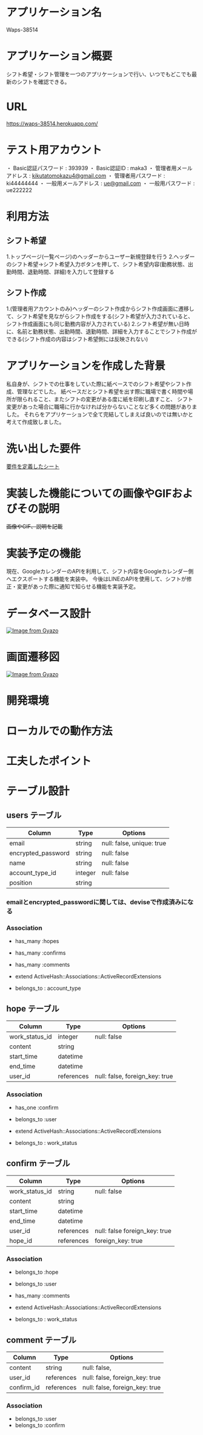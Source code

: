 # アプリケーション名
Waps-38514

# アプリケーション概要
シフト希望・シフト管理を一つのアプリケーションで行い、いつでもどこでも最新のシフトを確認できる。

# URL
https://waps-38514.herokuapp.com/

# テスト用アカウント
・ Basic認証パスワード : 393939
・ Basic認証ID : maka3
・ 管理者用メールアドレス : kikutatomokazu4@gmail.com
・ 管理者用パスワード : ki44444444
・ 一般用メールアドレス : ue@gmail.com
・ 一般用パスワード : ue222222

# 利用方法

## シフト希望
1.トップページ(一覧ページ)のヘッダーからユーザー新規登録を行う
2.ヘッダーのシフト希望→シフト希望入力ボタンを押して、シフト希望内容(勤務状態、出勤時間、退勤時間、詳細)を入力して登録する

## シフト作成
1.(管理者用アカウントのみ)ヘッダーのシフト作成からシフト作成画面に遷移して、シフト希望を見ながらシフト作成をする(シフト希望が入力されていると、シフト作成画面にも同じ勤務内容が入力されている)
2.シフト希望が無い日時に、名前と勤務状態、出勤時間、退勤時間、詳細を入力することでシフト作成ができる(シフト作成の内容はシフト希望側には反映されない)

# アプリケーションを作成した背景
私自身が、シフトでの仕事をしていた際に紙ベースでのシフト希望やシフト作成、管理などでした。
紙ベースだとシフト希望を出す際に職場で書く時間や場所が限られること、またシフトの変更がある度に紙を印刷し直すこと、
シフト変更があった場合に職場に行かなければ分からないことなど多くの問題がありました。
それらをアプリケーションで全て完結してしまえば良いのでは無いかと考えて作成致しました。

# 洗い出した要件
[要件を定義したシート](https://docs.google.com/spreadsheets/d/18I60KlVwaw5Go3nxRlF59gyH3h_71O7uHNS7KceRVL0/edit#gid=982722306)

# 実装した機能についての画像やGIFおよびその説明
~~画像やGIF、説明を記載~~

# 実装予定の機能
現在、GoogleカレンダーのAPIを利用して、シフト内容をGoogleカレンダー側へエクスポートする機能を実装中。
今後はLINEのAPIを使用して、シフトが修正・変更があった際に通知で知らせる機能を実装予定。

# データベース設計
[![Image from Gyazo](https://i.gyazo.com/8e13cb50382694bfcc852c309f69ca7e.png)](https://gyazo.com/8e13cb50382694bfcc852c309f69ca7e)

# 画面遷移図
[![Image from Gyazo](https://i.gyazo.com/0c56b03227378418d5c50e94ba7fed3d.png)](https://gyazo.com/0c56b03227378418d5c50e94ba7fed3d)

# 開発環境

# ローカルでの動作方法

# 工夫したポイント

# テーブル設計
## users テーブル

| Column             | Type       | Options                        |
| -------------------| ---------- | -------------------------------|
| email              | string     | null: false, unique: true      |
| encrypted_password | string     | null: false                    |
| name               | string     | null: false                    |
| account_type_id    | integer    | null: false                    |
| position           | string     |                                |

### emailとencrypted_passwordに関しては、deviseで作成済みになる

### Association

- has_many :hopes
- has_many :confirms
- has_many :comments

- extend ActiveHash::Associations::ActiveRecordExtensions
- belongs_to : account_type

## hope テーブル

| Column         | Type       | Options                        |
| -------------- | ---------- | ------------------------------ |
| work_status_id | integer    | null: false                    |
| content        | string     |                                |
| start_time     | datetime   |                                |
| end_time       | datetime   |                                |
| user_id        | references | null: false, foreign_key: true |

### Association

- has_one :confirm
- belongs_to :user

- extend ActiveHash::Associations::ActiveRecordExtensions
- belongs_to : work_status

## confirm テーブル

| Column         | Type       | Options                        |
| -------------- | ---------- | ------------------------------ |
| work_status_id | string     | null: false                    |
| content        | string     |                                |
| start_time     | datetime   |                                |
| end_time       | datetime   |                                |
| user_id        | references | null: false  foreign_key: true |
| hope_id        | references | foreign_key: true              |

### Association

- belongs_to :hope
- belongs_to :user
- has_many :comments

- extend ActiveHash::Associations::ActiveRecordExtensions
- belongs_to : work_status


## comment テーブル
| Column     | Type       | Options                        |
| ---------- | ---------- | ------------------------------ |
| content    | string     | null: false,                   |
| user_id    | references | null: false, foreign_key: true |
| confirm_id | references | null: false, foreign_key: true |

### Association
- belongs_to :user
- belongs_to :confirm